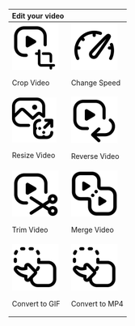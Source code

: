 |Edit your video| |
|---------------|------- |
|<div>![Crop Video](../images/crop-video.svg)<p>Crop Video</p></div> |<div>![Change Speed](../images/change-speed.svg)<p>Change Speed</p></div> |
|<div>![Resize Video](../images/resize-image.svg)<p>Resize Video</p></div> |<div>![Reverse Video](../images/reverse-video.svg)<p>Reverse Video</p></div> |
|<div>![Trim Video](../images/trim-video.svg)<p>Trim Video</p></div> | <div>![Merge Video](../images/merge-video.svg)<p>Merge Video</p></div> |
|<div>![Convert to GIF](../images/convert-to-gif.svg)<p>Convert to GIF</p></div> | <div>![Convert to MP4](../images/convert-to-mp4.svg)<p>Convert to MP4</p></div> |

